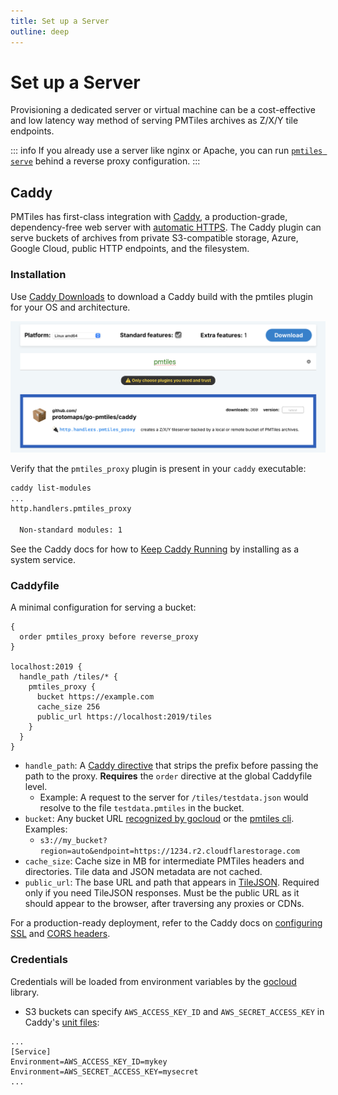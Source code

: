 ```yaml
---
title: Set up a Server
outline: deep
---
```


# Set up a Server

Provisioning a dedicated server or virtual machine can be a cost-effective and low latency way method of serving PMTiles archives as Z/X/Y tile endpoints.

::: info
If you already use a server like nginx or Apache, you can run [`pmtiles serve`](/pmtiles/cli) behind a reverse proxy configuration.
:::

## Caddy

PMTiles has first-class integration with [Caddy](https://caddyserver.com), a production-grade, dependency-free web server with [automatic HTTPS](https://caddyserver.com/docs/quick-starts/https). The Caddy plugin can serve buckets of archives from private S3-compatible storage, Azure, Google Cloud, public HTTP endpoints, and the filesystem.

### Installation

Use [Caddy Downloads](https://caddyserver.com/download?package=github.com%2Fprotomaps%2Fgo-pmtiles%2Fcaddy) to download a Caddy build with the pmtiles plugin for your OS and architecture.

![caddy plugin](server_caddy.png)

Verify that the `pmtiles_proxy` plugin is present in your `caddy` executable:

```sh
caddy list-modules
...
http.handlers.pmtiles_proxy

  Non-standard modules: 1
```

See the Caddy docs for how to [Keep Caddy Running](https://caddyserver.com/docs/running) by installing as a system service.

### Caddyfile

A minimal configuration for serving a bucket:

```txt{7-11}
{
  order pmtiles_proxy before reverse_proxy
}

localhost:2019 {
  handle_path /tiles/* {
    pmtiles_proxy {
      bucket https://example.com
      cache_size 256
      public_url https://localhost:2019/tiles
    }
  }
}
```

* `handle_path`: A [Caddy directive](https://caddyserver.com/docs/caddyfile/directives/handle_path) that strips the prefix before passing the path to the proxy. **Requires** the `order` directive at the global Caddyfile level. 
  * Example: A request to the server for `/tiles/testdata.json` would resolve to the file `testdata.pmtiles` in the bucket.
* `bucket`: Any bucket URL [recognized by gocloud](https://gocloud.dev/concepts/urls/) or the [pmtiles cli](/pmtiles/cli#buckets).
  Examples:
  * `s3://my_bucket?region=auto&endpoint=https://1234.r2.cloudflarestorage.com`
* `cache_size`: Cache size in MB for intermediate PMTiles headers and directories. Tile data and JSON metadata are not cached.
* `public_url`: The base URL and path that appears in [TileJSON](https://github.com/mapbox/tilejson-spec/tree/master/3.0.0). Required only if you need TileJSON responses. Must be the public URL as it should appear to the browser, after traversing any proxies or CDNs.

For a production-ready deployment, refer to the Caddy docs on [configuring SSL](https://caddyserver.com/docs/automatic-https#hostname-requirements) and [CORS headers](https://caddyserver.com/docs/caddyfile/directives/header).

### Credentials

Credentials will be loaded from environment variables by the [gocloud](https://gocloud.dev/howto/blob/) library.
* S3 buckets can specify `AWS_ACCESS_KEY_ID` and `AWS_SECRET_ACCESS_KEY` in Caddy's [unit files](https://caddyserver.com/docs/running#unit-files):

```txt{3-4}
...
[Service]
Environment=AWS_ACCESS_KEY_ID=mykey
Environment=AWS_SECRET_ACCESS_KEY=mysecret
...
```
